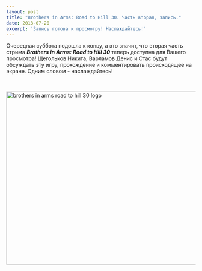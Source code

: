 ```yaml
---
layout: post
title: "Brothers in Arms: Road to Hill 30. Часть вторая, запись."
date: 2013-07-20
excerpt: 'Запись готова к просмотру! Наслаждайтесь!'
---
```


Очередная суббота подошла к концу, а это значит, что вторая часть стрима <em><strong>Brothers in Arms: Road to Hill 30 </strong></em>теперь доступна для Вашего просмотра! Щегольков Никита, Варламов Денис и Стас будут обсуждать эту игру, прохождение и комментировать происходящее на экране. Одним словом - наслаждайтесь!

&nbsp;

<a href="http://gamersoul.ru/wp-content/uploads/2013/07/brothers-in-arms-road-to-hill-30-logo.jpg"><img class="wp-image-2888 aligncenter" alt="brothers in arms road to hill 30 logo" src="http://gamersoul.ru/wp-content/uploads/2013/07/brothers-in-arms-road-to-hill-30-logo.jpg" width="614" height="461" /></a>